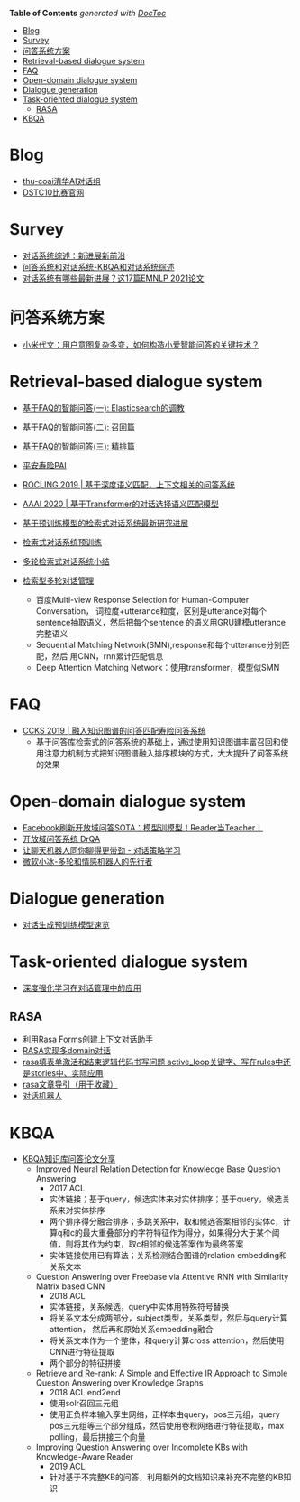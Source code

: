 <!-- START doctoc generated TOC please keep comment here to allow auto update -->
<!-- DON'T EDIT THIS SECTION, INSTEAD RE-RUN doctoc TO UPDATE -->
**Table of Contents**  *generated with [DocToc](https://github.com/thlorenz/doctoc)*

- [Blog](#blog)
- [Survey](#survey)
- [问答系统方案](#%E9%97%AE%E7%AD%94%E7%B3%BB%E7%BB%9F%E6%96%B9%E6%A1%88)
- [Retrieval-based dialogue system](#retrieval-based-dialogue-system)
- [FAQ](#faq)
- [Open-domain dialogue system](#open-domain-dialogue-system)
- [Dialogue generation](#dialogue-generation)
- [Task-oriented dialogue system](#task-oriented-dialogue-system)
  - [RASA](#rasa)
- [KBQA](#kbqa)

<!-- END doctoc generated TOC please keep comment here to allow auto update -->

# Blog

- [thu-coai清华AI对话组](https://github.com/thu-coai)
- [DSTC10比赛官网](https://dstc10.dstc.community/home)



# Survey

- [对话系统综述：新进展新前沿](https://zhuanlan.zhihu.com/p/45210996)
- [问答系统和对话系统-KBQA和对话系统综述](https://zhuanlan.zhihu.com/p/93023782)
- [对话系统有哪些最新进展？这17篇EMNLP 2021论文](https://mp.weixin.qq.com/s?__biz=MzIwMTc4ODE0Mw==&mid=2247540033&idx=2&sn=f9a9dba9c1e38b5fc58e65541bccc42f&chksm=96ea82c1a19d0bd71aad804f1143e4681c981f4381f60290c9057f3f6de9f685d30fe6bece6e&mpshare=1&scene=24&srcid=1118eA0jEQBFFQQMyaTzf4tB&sharer_sharetime=1637165444494&sharer_shareid=9d627645afe156ff11b0a8519d982bcd&exportkey=AyitK9th8FmGPwxGKZLl%2B%2Bc%3D&pass_ticket=3YSLQZ0%2BFGkSbSLIxeI5ld3daRcSE5x5m%2FqFag47PCWFTeogIXft8nu1uI5rJumG&wx_header=0#rd)

# 问答系统方案

- [小米代文：用户意图复杂多变，如何构造小爱智能问答的关键技术？](https://mp.weixin.qq.com/s?__biz=MzU1NTMyOTI4Mw==&mid=2247556727&idx=1&sn=3bc1aa55a9642328586457e1ce99e18c&chksm=fbd7ac1bcca0250dcaaa9ae2e24be20d075c522fc1ecbc652e658508ac5dbf45c83e8c45994a&mpshare=1&scene=24&srcid=1114r9460I3oqevY7egPpJok&sharer_sharetime=1636885599401&sharer_shareid=9d627645afe156ff11b0a8519d982bcd&exportkey=A7xwmOEWC4nE8vencXmyuA0%3D&pass_ticket=X1hVh%2FzYha2Fa9G%2FZWK0bpCofPY07lt8BPBNyjf1xUWYljT%2Bk%2F9q5rZ%2F%2B4bWWFme&wx_header=0#rd)

# Retrieval-based dialogue system

- [基于FAQ的智能问答(一): Elasticsearch的调教](https://zhuanlan.zhihu.com/p/347957917)
- [基于FAQ的智能问答(二): 召回篇](https://zhuanlan.zhihu.com/p/349993294)
- [基于FAQ的智能问答(三): 精排篇](https://zhuanlan.zhihu.com/p/352316559)


- [平安寿险PAI](https://www.zhihu.com/column/PAL-AI)
- [ROCLING 2019 | 基于深度语义匹配，上下文相关的问答系统](https://zhuanlan.zhihu.com/p/111380177)
- [AAAI 2020 | 基于Transformer的对话选择语义匹配模型](https://zhuanlan.zhihu.com/p/259810988)


- [基于预训练模型的检索式对话系统最新研究进展](https://mp.weixin.qq.com/s/vISU6GPHP7q5zmwq3QS01w)
- [检索式对话系统预训练](https://zhuanlan.zhihu.com/p/408272506)
- [多轮检索式对话系统小结](https://zhuanlan.zhihu.com/p/84163773)
- [检索型多轮对话管理](https://zhuanlan.zhihu.com/p/355916328)
  - 百度Multi-view Response Selection for Human-Computer Conversation，
  词粒度+utterance粒度，区别是utterance对每个sentence抽取语义，然后把每个sentence
  的语义用GRU建模utterance完整语义
  - Sequential Matching Network(SMN),response和每个utterance分别匹配，然后
  用CNN，rnn累计匹配信息
  - Deep Attention Matching Network：使用transformer，模型似SMN

# FAQ

- [CCKS 2019 | 融入知识图谱的问答匹配寿险问答系统](https://zhuanlan.zhihu.com/p/89983691)
  - 基于问答库检索式的问答系统的基础上，通过使用知识图谱丰富召回和使用注意力机制方式把知识图谱融入排序模块的方式，大大提升了问答系统的效果
  

# Open-domain dialogue system

- [Facebook刷新开放域问答SOTA：模型训模型！Reader当Teacher！](https://mp.weixin.qq.com/s?__biz=MjM5ODkzMzMwMQ==&mid=2650422401&idx=5&sn=844a512d5133bfb049ec1fbcf5a043df&chksm=becdbadb89ba33cd6fea933f41ce00cae977c35a964b6281c6e9bead2b26399c0b7858e0b9b4&mpshare=1&scene=1&srcid=05068cLavSdTgSO1yG4cp3XW&sharer_sharetime=1620287858377&sharer_shareid=9d627645afe156ff11b0a8519d982bcd&exportkey=AwAFmFCrdqNtTs9zQqltafg%3D&pass_ticket=2TdDpB9ddfGOZT98TxfdI0%2BydSrf6vzFEEAdeyMDGI%2FZzpXRDDBwFo%2BQrPLaoqwH&wx_header=0#rd)
- [开放域问答系统 DrQA](https://zhuanlan.zhihu.com/p/77077948)
- [让聊天机器人同你聊得更带劲 - 对话策略学习](https://zhuanlan.zhihu.com/p/29749869)
- [微软小冰-多轮和情感机器人的先行者](https://mp.weixin.qq.com/s?__biz=MzIzMzYwNzY2NQ==&mid=2247485954&idx=1&sn=53c49a5af387cd86ea51a6407818e414&chksm=e882529cdff5db8a6d04891e9e939475409d547798c51f00d9fad6a695fd1d96a080160d0148&scene=21#wechat_redirect)


# Dialogue generation

- [对话生成预训练模型速览](https://zhuanlan.zhihu.com/p/428382078)


# Task-oriented dialogue system

- [深度强化学习在对话管理中的应用](https://zhuanlan.zhihu.com/p/352583321)

## RASA

- [利用Rasa Forms创建上下文对话助手](https://zhuanlan.zhihu.com/p/349170436)
- [RASA实现多domain对话](https://zhuanlan.zhihu.com/p/341412567)
- [rasa填表单激活和结束逻辑代码书写问题 active_loop关键字、写在rules中还是stories中、实际应用](https://blog.csdn.net/weixin_42639575/article/details/119046391)
- [rasa文章导引（用于收藏）](https://zhuanlan.zhihu.com/p/88112269)
- [对话机器人](https://www.zhihu.com/column/c_1154767675480821760)


# KBQA

- [KBQA知识库问答论文分享](https://zhuanlan.zhihu.com/p/126268532)
  - Improved Neural Relation Detection for Knowledge Base Question Answering
    * 2017 ACL
    - 实体链接；基于query，候选实体来对实体排序；基于query，候选关系来对实体排序
    - 两个排序得分融合排序；多跳关系中，取和候选答案相邻的实体c，计算q和c的最大重叠部分的字符特征作为得分，如果得分大于某个阈值，则将其作为约束，取c相邻的候选答案作为最终答案
    - 实体链接使用已有算法；关系检测结合图谱的relation embedding和关系文本
  - Question Answering over Freebase via Attentive RNN with Similarity Matrix based CNN  
    - 2018 ACL
    - 实体链接，关系候选，query中实体用特殊符号替换
    - 将关系文本分成两部分，subject类型，关系类型，然后与query计算attention，
    然后再和原始关系embedding融合
    - 将关系文本作为一个整体，和query计算cross attention，然后使用CNN进行特征提取
    - 两个部分的特征拼接    
  - Retrieve and Re-rank: A Simple and Effective IR Approach to Simple Question Answering over Knowledge Graphs  
    - 2018 ACL end2end
    - 使用solr召回三元组
    - 使用正负样本输入孪生网络，正样本由query，pos三元组，query pos三元组等三个部分组成，然后使用卷积网络进行特征提取，max polling，最后拼接三个向量  
  - Improving Question Answering over Incomplete KBs with Knowledge-Aware Reader
    - 2019 ACL
    - 针对基于不完整KB的问答，利用额外的文档知识来补充不完整的KB知识
  



